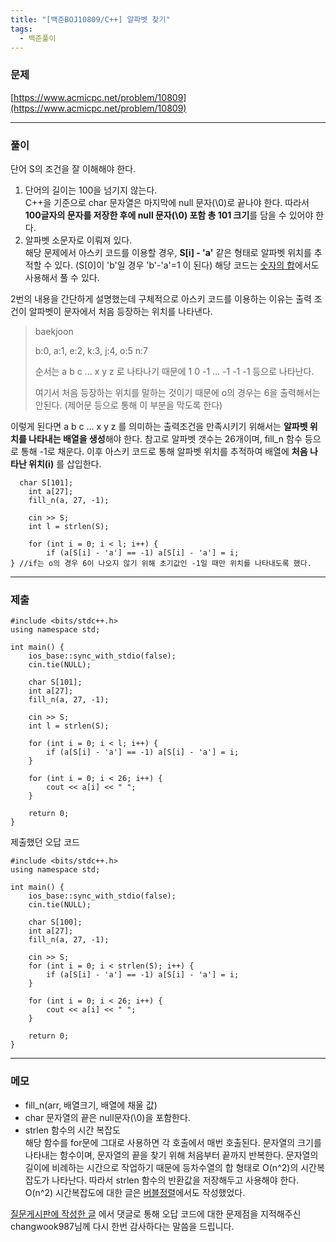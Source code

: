 ```yaml
---
title: "[백준BOJ10809/C++] 알파벳 찾기"
tags:
  - 백준풀이
---
```

### 문제
[https://www.acmicpc.net/problem/10809](https://www.acmicpc.net/problem/10809)<br>

***

### 풀이
단어 S의 조건을 잘 이해해야 한다.

1. 단어의 길이는 100을 넘기지 않는다.<br/>
   C++을 기준으로 char 문자열은 마지막에 null 문자(\0)로 끝나야 한다. 따라서 **100글자의 문자를 저장한 후에 null 문자(\0) 포함 총 101 크기**를 담을 수 있어야 한다. 
2. 알파벳 소문자로 이뤄져 있다.<br/>
   해당 문제에서 아스키 코드를 이용할 경우, **S[i] - 'a'** 같은 형태로 알파벳 위치를 추적할 수 있다. (S[0]이 'b'일 경우 'b'-'a'=1 이 된다) 해당 코드는 [숫자의 합](https://www.acmicpc.net/problem/11720)에서도 사용해서 풀 수 있다.

2번의 내용을 간단하게 설명했는데 구체적으로 아스키 코드를 이용하는 이유는 출력 조건이 알파벳이 문자에서 처음 등장하는 위치를 나타낸다. 

> baekjoon
>
> b:0, a:1, e:2, k:3, j:4, o:5 n:7
>
> 순서는 a b c ... x y z 로 나타나기 때문에 1 0 -1 ... -1 -1 -1 등으로 나타난다.
>
> 여기서 처음 등장하는 위치를 말하는 것이기 때문에 o의 경우는 6을 출력해서는 안된다. (제어문 등으로 통해 이 부분을 막도록 한다)

이렇게 된다면 a b c ... x y z 를 의미하는 출력조건을 만족시키기 위해서는 **알파벳 위치를 나타내는 배열을 생성**해야 한다. 참고로 알파벳 갯수는 26개이며, fill_n 함수 등으로 통해 -1로 채운다. 이후 아스키 코드로 통해 알파벳 위치를 추적하여 배열에 **처음 나타난 위치(i)** 를 삽입한다. 

```
  char S[101];
	int a[27];
	fill_n(a, 27, -1);

	cin >> S;
	int l = strlen(S);

	for (int i = 0; i < l; i++) {
		if (a[S[i] - 'a'] == -1) a[S[i] - 'a'] = i;
} //if는 o의 경우 6이 나오지 않기 위해 초기값인 -1일 때만 위치를 나타내도록 했다.
```

***

### 제출

```C++17
#include <bits/stdc++.h>
using namespace std;

int main() {
	ios_base::sync_with_stdio(false);
	cin.tie(NULL);

	char S[101];
	int a[27];
	fill_n(a, 27, -1);

	cin >> S;
	int l = strlen(S);

	for (int i = 0; i < l; i++) {
		if (a[S[i] - 'a'] == -1) a[S[i] - 'a'] = i;
	}

	for (int i = 0; i < 26; i++) {
		cout << a[i] << " ";
	}

	return 0;
}
```

제출했던 오답 코드
```C++17
#include <bits/stdc++.h>
using namespace std;

int main() {
	ios_base::sync_with_stdio(false);
	cin.tie(NULL);

	char S[100];
	int a[27];
	fill_n(a, 27, -1);

	cin >> S;
	for (int i = 0; i < strlen(S); i++) {
		if (a[S[i] - 'a'] == -1) a[S[i] - 'a'] = i;
	}

	for (int i = 0; i < 26; i++) {
		cout << a[i] << " ";
	}

	return 0;
}
```

***

### 메모

- fill_n(arr, 배열크기, 배열에 채울 값)
- char 문자열의 끝은 null문자(\0)을 포함한다.
- strlen 함수의 시간 복잡도<br/>
  해당 함수를 for문에 그대로 사용하면 각 호출에서 매번 호출된다. 문자열의 크기를 나타내는 함수이며, 문자열의 끝을 찾기 위해 처음부터 끝까지 반복한다. 문자열의 길이에 비례하는 시간으로 작업하기 때문에 등차수열의 합 형태로 O(n^2)의 시간복잡도가 나타난다. 따라서 strlen 함수의 반환값을 저장해두고 사용해야 한다. O(n^2) 시간복잡도에 대한 글은 [버블정렬](https://doyeonghyun.github.io/2023/12/23/%EB%B2%84%EB%B8%94%EC%A0%95%EB%A0%AC/)에서도 작성했었다.

[질문게시판에 작성한 글](https://www.acmicpc.net/board/view/132382) 에서 댓글로 통해 오답 코드에 대한 문제점을 지적해주신 changwook987님께 다시 한번 감사하다는 말씀을 드립니다.
